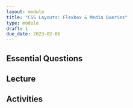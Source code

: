 ```yaml
---
layout: module
title: "CSS Layouts: Flexbox & Media Queries"
type: module
draft: 1
due_date: 2023-02-06
---
```



## Essential Questions

## Lecture

## Activities